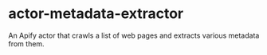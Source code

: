 # actor-metadata-extractor
An Apify actor that crawls a list of web pages and extracts various metadata from them.
